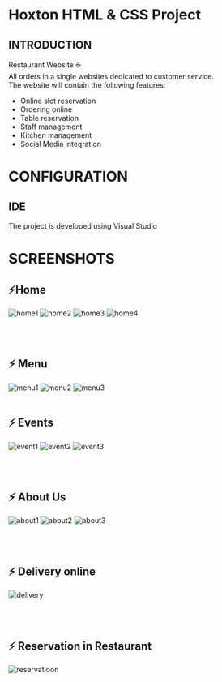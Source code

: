 # Hoxton HTML & CSS Project 
## INTRODUCTION
Restaurant Website :coffee: 
 <br>
All orders in a single websites dedicated to customer service.<br>
The website will contain the following features:
* Online slot reservation 
* Ordering online
* Table reservation
* Staff management
* Kitchen management
* Social Media integration

# CONFIGURATION
## IDE

The project is developed using Visual Studio

# SCREENSHOTS
 ## ⚡Home
 ![home1](https://user-images.githubusercontent.com/44116298/141468243-149315a6-44d7-4181-93b5-26805b172415.png)
![home2](https://user-images.githubusercontent.com/44116298/141468269-ad63eeac-3b7a-4680-9619-2c0cf1e5fe2d.png)
![home3](https://user-images.githubusercontent.com/44116298/141468283-1dc1b93f-cbcb-455d-8bf2-97b74dafe01d.png)
![home4](https://user-images.githubusercontent.com/44116298/141468292-bd3a05b7-d26e-435e-96bc-953390082f83.png)


<br><br>
 ## ⚡ Menu
 ![menu1](https://user-images.githubusercontent.com/44116298/141468315-5a4c65f7-fd03-4dcb-8ef9-8ecadf4d46a2.png)
![menu2](https://user-images.githubusercontent.com/44116298/141468319-245e856c-3b32-4a84-8dd4-2b586c307f60.png)
![menu3](https://user-images.githubusercontent.com/44116298/141468326-ffde7f01-db12-4486-aaae-ecf21d1355a4.png)
<br><br>

## ⚡ Events

![event1](https://user-images.githubusercontent.com/44116298/141468365-7c0b3b16-9acf-454a-9e65-ae9762cce88e.png)
![event2](https://user-images.githubusercontent.com/44116298/141468374-9ceca9a2-fdd9-4895-92d7-16b15d582218.png)
![event3](https://user-images.githubusercontent.com/44116298/141468384-939a335e-a939-4a54-979d-0c0f649db29e.png)

<br><br>


## ⚡ About Us
![about1](https://user-images.githubusercontent.com/44116298/141468406-9c7ba6b2-1958-4a37-b252-9806c2573107.png)
![about2](https://user-images.githubusercontent.com/44116298/141468412-8a7424c5-e902-484c-bb93-1e98fd297829.png)
![about3](https://user-images.githubusercontent.com/44116298/141468419-68747455-7563-4e60-9445-9897cf266eb7.png)


<br><br>


## ⚡ Delivery online
![delivery](https://user-images.githubusercontent.com/44116298/141468512-f270e210-1488-40b4-bea6-0fe96c952779.png)

<br><br>


## ⚡ Reservation in Restaurant

![reservatioon](https://user-images.githubusercontent.com/44116298/141468550-7e6f0ac3-71b0-4555-a2a6-eace16b00f44.png)









